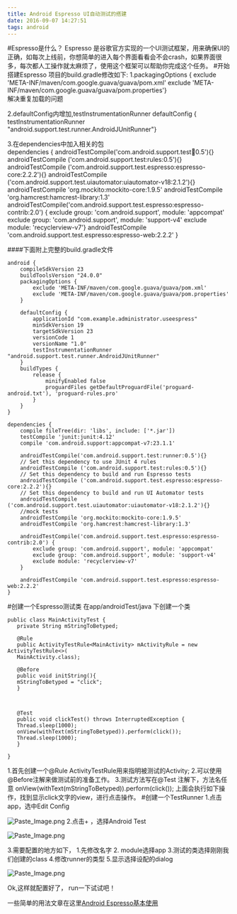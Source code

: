 ```yaml
---
title: Android Espresso UI自动测试的搭建
date: 2016-09-07 14:27:51
tags: android
---
```


#Espresso是什么？
Espresso 是谷歌官方实现的一个UI测试框架，用来确保UI的正确，如每次上线前，你想简单的进入每个界面看看会不会crash，如果界面很多，每次都人工操作就太麻烦了，使用这个框架可以帮助你完成这个任务。
#开始搭建Espresso
项目的build.gradle修改如下:
1.packagingOptions {
 exclude 'META-INF/maven/com.google.guava/guava/pom.xml'
 exclude 'META-INF/maven/com.google.guava/guava/pom.properties'}    
解决重复加载的问题

2.defaultConfig内增加,testInstrumentationRunner 
defaultConfig {
testInstrumentationRunner "android.support.test.runner.AndroidJUnitRunner"}  

3.在dependencies中加入相关的包  
dependencies {
    androidTestCompile('com.android.support.test:runner:0.5'){}
    androidTestCompile ('com.android.support.test:rules:0.5'){}
    androidTestCompile ('com.android.support.test.espresso:espresso-core:2.2.2'){}
    androidTestCompile ('com.android.support.test.uiautomator:uiautomator-v18:2.1.2'){}
    androidTestCompile 'org.mockito:mockito-core:1.9.5'
    androidTestCompile 'org.hamcrest:hamcrest-library:1.3'
    androidTestCompile('com.android.support.test.espresso:espresso-contrib:2.0') {
  exclude group: 'com.android.support', module: 'appcompat'
 exclude group: 'com.android.support', module: 'support-v4'
 exclude module: 'recyclerview-v7'}
    androidTestCompile 'com.android.support.test.espresso:espresso-web:2.2.2'
}

####下面附上完整的build.gradle文件
```
android {
    compileSdkVersion 23
    buildToolsVersion "24.0.0"
    packagingOptions {
        exclude 'META-INF/maven/com.google.guava/guava/pom.xml'
        exclude 'META-INF/maven/com.google.guava/guava/pom.properties'
    }

    defaultConfig {
        applicationId "com.example.administrator.useespress"
        minSdkVersion 19
        targetSdkVersion 23
        versionCode 1
        versionName "1.0"
        testInstrumentationRunner "android.support.test.runner.AndroidJUnitRunner"
    }
    buildTypes {
        release {
            minifyEnabled false
            proguardFiles getDefaultProguardFile('proguard-android.txt'), 'proguard-rules.pro'
        }
    }
}

dependencies {
    compile fileTree(dir: 'libs', include: ['*.jar'])
    testCompile 'junit:junit:4.12'
    compile 'com.android.support:appcompat-v7:23.1.1'

    androidTestCompile('com.android.support.test:runner:0.5'){}
    // Set this dependency to use JUnit 4 rules
    androidTestCompile ('com.android.support.test:rules:0.5'){}
    // Set this dependency to build and run Espresso tests
    androidTestCompile ('com.android.support.test.espresso:espresso-core:2.2.2'){}
    // Set this dependency to build and run UI Automator tests
    androidTestCompile ('com.android.support.test.uiautomator:uiautomator-v18:2.1.2'){}
    //mock tests
    androidTestCompile 'org.mockito:mockito-core:1.9.5'
    androidTestCompile 'org.hamcrest:hamcrest-library:1.3'

    androidTestCompile('com.android.support.test.espresso:espresso-contrib:2.0') {
        exclude group: 'com.android.support', module: 'appcompat'
        exclude group: 'com.android.support', module: 'support-v4'
        exclude module: 'recyclerview-v7'
    }

    androidTestCompile 'com.android.support.test.espresso:espresso-web:2.2.2'
}
```
#创建一个Espresso测试类
在app/androidTest/java 下创建一个类
```
public class MainActivityTest {
   private String mStringToBetyped;

   @Rule
   public ActivityTestRule<MainActivity> mActivityRule = new ActivityTestRule<>(
   MainActivity.class);
 
   @Before
   public void initString(){
   mStringToBetyped = "click";
   }

 

   @Test
   public void clickTest() throws InterruptedException {
   Thread.sleep(1000);
   onView(withText(mStringToBetyped)).perform(click());
   Thread.sleep(1000);
   }

}
```
1.首先创建一个@Rule ActivityTestRule用来指明被测试的Activity;
2.可以使用@Before注解来做测试前的准备工作。
3.测试方法写在@Test 注解下，方法名任意
onView(withText(mStringToBetyped)).perform(click());
上面会执行如下操作，找到显示click文字的view，进行点击操作。
#创建一个TestRunner
1.点击app，选中Edit Config

![Paste_Image.png](http://upload-images.jianshu.io/upload_images/1816215-8dc3fcf17ad24568.png?imageMogr2/auto-orient/strip%7CimageView2/2/w/1240)
2.点击+ ，选择Android Test

![Paste_Image.png](http://upload-images.jianshu.io/upload_images/1816215-69e9ea13786d8c73.png?imageMogr2/auto-orient/strip%7CimageView2/2/w/1240)

3.需要配置的地方如下，
1.先修改名字 2. module选择app 3.测试的类选择刚刚我们创建的class 4.修改runner的类型 5.显示选择设配的dialog

![Paste_Image.png](http://upload-images.jianshu.io/upload_images/1816215-5bf85e3f5769baf0.png?imageMogr2/auto-orient/strip%7CimageView2/2/w/1240)

Ok,这样就配置好了， run一下试试吧！

一些简单的用法文章在这里[Android Espresso基本使用](http://www.jianshu.com/p/a856ea119d11)